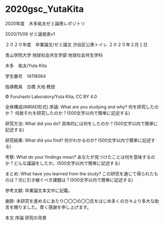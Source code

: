 # 2020gsc_YutaKita
2020年度　木多祐太ゼミ論用レポジトリ

2020/11/09 ゼミ論発表v1

２０２０年度　卒業論文/ゼミ論文
渋谷区公衆トイレ
２０２０年２月１日

青山学院大学 地球社会共生学部 地球社会共生学科

木多　祐太/Yuta Kita

学生番号　1A118064

指導教員　古橋 大地 教授

© Furuhashi Laboratory/Yuta Kita, CC BY 4.0

全体構成(IMRAD形式)
序論:
What are you studying and why? 何を研究したのか？ 何故それを研究したのか？(500文字以内で簡単に記述する)

研究方法:
What did you do? 具体的には何をしたのか？(500文字以内で簡単に記述する)

研究結果:
What did you find? 何がわかるのか? (500文字以内で簡単に記述する)

考察:
What do your findings mean? あなたが見つけたことは何を意味するのか？どんな議論をしたか。(500文字以内で簡単に記述する)

まとめ:
What have you learned from the study? この研究を通じて得られたものは？次に引き継ぐべき課題は？(500文字以内で簡単に記述する)

参考文献:
卒業論文本文中に記載。

謝辞:
本研究を進めるにあたり〇〇〇の〇〇氏をはじめ多くの方々より多大な助言を賜りました。厚く感謝を申し上げます。

本文
序論
研究の背景
